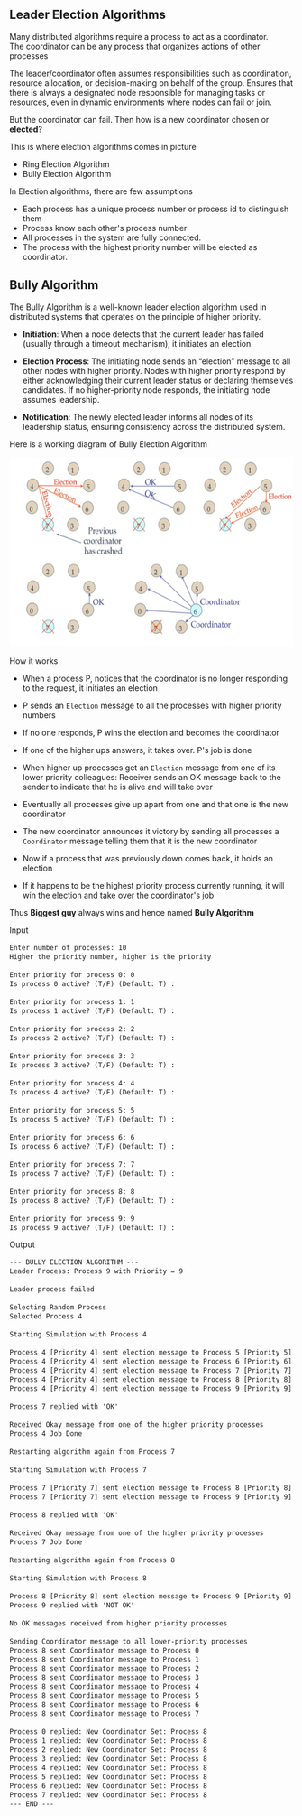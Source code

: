 ## Leader Election Algorithms

Many distributed algorithms require a process to act as a coordinator.  
The coordinator can be any process that organizes actions of other processes  

The leader/coordinator often assumes responsibilities such as coordination, resource allocation, or decision-making on behalf of the group. Ensures that there is always a designated node responsible for managing tasks or resources, even in dynamic environments where nodes can fail or join.

But the coordinator can fail. Then how is a new coordinator chosen or __elected__?

This is where election algorithms comes in picture

- Ring Election Algorithm
- Bully Election Algorithm

In Election algorithms, there are few assumptions
- Each process has a unique process number or process id to distinguish them
- Process know each other's process number
- All processes in the system are fully connected.
- The process with the highest priority number will be elected as coordinator.


## Bully Algorithm

The Bully Algorithm is a well-known leader election algorithm used in distributed systems that operates on the principle of higher priority.

- __Initiation__: When a node detects that the current leader has failed (usually through a timeout mechanism), it initiates an election.

- __Election Process__: The initiating node sends an “election” message to all other nodes with higher priority.
Nodes with higher priority respond by either acknowledging their current leader status or declaring themselves candidates.
If no higher-priority node responds, the initiating node assumes leadership.

- __Notification__: The newly elected leader informs all nodes of its leadership status, ensuring consistency across the distributed system.

Here is a working diagram of Bully Election Algorithm  

![bully-election-algorithm](public/bully_algorithm.png)


How it works
- When a process P, notices that the coordinator is no longer responding to the request, it initiates an election

- P sends an `Election` message to all the processes with higher priority numbers

- If no one responds, P wins the election and becomes the coordinator

- If one of the higher ups answers, it takes over. P's job is done

- When higher up processes get an `Election` message from one of its lower priority colleagues: Receiver sends an OK message back to the sender to indicate that he is alive and will take over

- Eventually all processes give up apart from one and that one is the new coordinator

- The new coordinator announces it victory by sending all processes a `Coordinator` message telling them that it is the new coordinator

- Now if a process that was previously down comes back, it holds an election

- If it happens to be the highest priority process currently running, it will win the election and take over the coordinator's job

Thus __Biggest guy__ always wins and hence named __Bully Algorithm__
  
  
Input
```
Enter number of processes: 10
Higher the priority number, higher is the priority

Enter priority for process 0: 0
Is process 0 active? (T/F) (Default: T) : 

Enter priority for process 1: 1
Is process 1 active? (T/F) (Default: T) : 

Enter priority for process 2: 2
Is process 2 active? (T/F) (Default: T) : 

Enter priority for process 3: 3
Is process 3 active? (T/F) (Default: T) : 

Enter priority for process 4: 4
Is process 4 active? (T/F) (Default: T) : 

Enter priority for process 5: 5
Is process 5 active? (T/F) (Default: T) :

Enter priority for process 6: 6
Is process 6 active? (T/F) (Default: T) :

Enter priority for process 7: 7
Is process 7 active? (T/F) (Default: T) :

Enter priority for process 8: 8
Is process 8 active? (T/F) (Default: T) :

Enter priority for process 9: 9
Is process 9 active? (T/F) (Default: T) :
```


Output
```
--- BULLY ELECTION ALGORITHM ---
Leader Process: Process 9 with Priority = 9

Leader process failed

Selecting Random Process
Selected Process 4

Starting Simulation with Process 4

Process 4 [Priority 4] sent election message to Process 5 [Priority 5]
Process 4 [Priority 4] sent election message to Process 6 [Priority 6]
Process 4 [Priority 4] sent election message to Process 7 [Priority 7]
Process 4 [Priority 4] sent election message to Process 8 [Priority 8]
Process 4 [Priority 4] sent election message to Process 9 [Priority 9]

Process 7 replied with 'OK'

Received Okay message from one of the higher priority processes
Process 4 Job Done

Restarting algorithm again from Process 7

Starting Simulation with Process 7

Process 7 [Priority 7] sent election message to Process 8 [Priority 8]
Process 7 [Priority 7] sent election message to Process 9 [Priority 9]

Process 8 replied with 'OK'

Received Okay message from one of the higher priority processes
Process 7 Job Done

Restarting algorithm again from Process 8

Starting Simulation with Process 8

Process 8 [Priority 8] sent election message to Process 9 [Priority 9]
Process 9 replied with 'NOT OK'

No OK messages received from higher priority processes

Sending Coordinator message to all lower-priority processes
Process 8 sent Coordinator message to Process 0
Process 8 sent Coordinator message to Process 1
Process 8 sent Coordinator message to Process 2
Process 8 sent Coordinator message to Process 3
Process 8 sent Coordinator message to Process 4
Process 8 sent Coordinator message to Process 5
Process 8 sent Coordinator message to Process 6
Process 8 sent Coordinator message to Process 7

Process 0 replied: New Coordinator Set: Process 8
Process 1 replied: New Coordinator Set: Process 8
Process 2 replied: New Coordinator Set: Process 8
Process 3 replied: New Coordinator Set: Process 8
Process 4 replied: New Coordinator Set: Process 8
Process 5 replied: New Coordinator Set: Process 8
Process 6 replied: New Coordinator Set: Process 8
Process 7 replied: New Coordinator Set: Process 8
--- END ---
```